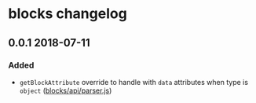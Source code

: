 # blocks changelog

## 0.0.1 2018-07-11

### Added

- `getBlockAttribute` override to handle with `data` attributes when type is `object` ([blocks/api/parser.js](https://github.com/front/gutenberg-js/blob/v0.0.1/src/js/gutenberg-overrides/blocks/api/parser.js))
